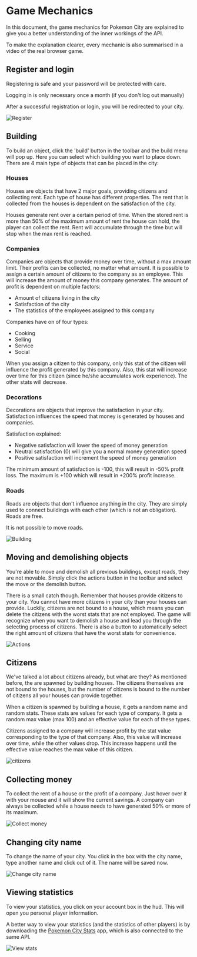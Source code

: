 # Game Mechanics

In this document, the game mechanics for Pokemon City are explained to give you a better understanding of the inner workings of the API.

To make the explanation clearer, every mechanic is also summarised in a video of the real browser game.

## Register and login

Registering is safe and your password will be protected with care.

Logging in is only necessary once a month (if you don't log out manually)

After a successful registration or login, you will be redirected to your city.

![Register](../images/register.gif)

## Building

To build an object, click the 'build' button in the toolbar and the build menu will pop up. Here you can select which building you want to place down. There are 4 main type of objects that can be placed in the city:

### Houses

Houses are objects that have 2 major goals, providing citizens and collecting rent. Each type of house has different properties. The rent that is collected from the houses is dependent on the satisfaction of the city.

Houses generate rent over a certain period of time. When the stored rent is more than 50% of the maximum amount of rent the house can hold, the player can collect the rent. Rent will accumulate through the time but will stop when the max rent is reached.

### Companies

Companies are objects that provide money over time, without a max amount limit. Their profits can be collected, no matter what amount. It is possible to assign a certain amount of citizens to the company as an employee. This will increase the amount of money this company generates. The amount of profit is dependent on multiple factors:

- Amount of citizens living in the city
- Satisfaction of the city
- The statistics of the employees assigned to this company

Companies have on of four types:

- Cooking
- Selling
- Service
- Social

When you assign a citizen to this company, only this stat of the citizen will influence the profit generated by this company. Also, this stat will increase over time for this citizen (since he/she accumulates work experience). The other stats will decrease.

### Decorations

Decorations are objects that improve the satisfaction in your city. Satisfaction influences the speed that money is generated by houses and companies.

Satisfaction explained:

- Negative satisfaction will lower the speed of money generation
- Neutral satisfaction (0) will give you a normal money generation speed
- Positive satisfaction will increment the speed of money generation

The minimum amount of satisfaction is -100, this will result in -50% profit loss. The maximum is +100 which will result in +200% profit increase.

### Roads

Roads are objects that don't influence anything in the city. They are simply used to connect buildings with each other (which is not an obligation). Roads are free.

It is not possible to move roads.

![Building](../images/build.gif)

## Moving and demolishing objects

You're able to move and demolish all previous buildings, except roads, they are not movable. Simply click the actions button in the toolbar and select the move or the demolish button.

There is a small catch though. Remember that houses provide citizens to your city. You cannot have more citizens in your city than your houses can provide. Luckily, citizens are not bound to a house, which means you can delete the citizens with the worst stats that are not employed. The game will recognize when you want to demolish a house and lead you through the selecting process of citizens. There is also a button to automatically select the right amount of citizens that have the worst stats for convenience.

![Actions](../images/actions.gif)

## Citizens

We've talked a lot about citizens already, but what are they? As mentioned before, the are spawned by building houses. The citizens themselves are not bound to the houses, but the number of citizens is bound to the number of citizens all your houses can provide together.

When a citizen is spawned by building a house, it gets a random name and random stats.  These stats are values for each type of company. It gets a random max value (max 100) and an effective value for each of these types.

Citizens assigned to a company will increase profit by the stat value corresponding to the type of that company. Also, this value will increase over time, while the other values drop. This increase happens until the effective value reaches the max value of this citizen.

![citizens](../images/citizens.gif)

## Collecting money

To collect the rent of a house or the profit of a company. Just hover over it with your mouse and it will show the current savings. A company can always be collected while a house needs to have generated 50% or more of its maximum.

![Collect money](../images/collecting%20money.gif)

## Changing city name

To change the name of your city. You click in the box with the city name, type another name and click out of it. The name will be saved now.

![Change city name](../images/change_city_name.gif)

## Viewing statistics

To view your statistics, you click on your account box in the hud. This will open you personal player information.

A better way to view your statistics (and the statistics of other players) is by downloading the [Pokemon City Stats](https://github.com/lennertsoffers/Pokemon-City-Stats) app, which is also connected to the same API.

![View stats](../images/statistics.gif)
